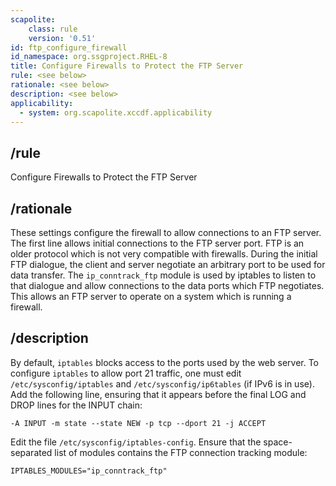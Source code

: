 ```yaml
---
scapolite:
    class: rule
    version: '0.51'
id: ftp_configure_firewall
id_namespace: org.ssgproject.RHEL-8
title: Configure Firewalls to Protect the FTP Server
rule: <see below>
rationale: <see below>
description: <see below>
applicability:
  - system: org.scapolite.xccdf.applicability
---
```



## /rule

Configure Firewalls to Protect the FTP Server

## /rationale

These
settings configure the firewall to allow connections to an FTP server.
The first line allows initial connections to the FTP server port. FTP is
an older protocol which is not very compatible with firewalls. During
the initial FTP dialogue, the client and server negotiate an arbitrary
port to be used for data transfer. The `ip_conntrack_ftp` module is used
by iptables to listen to that dialogue and allow connections to the data
ports which FTP negotiates. This allows an FTP server to operate on a
system which is running a firewall.

## /description

By default, `iptables` blocks access to the ports used by the web
server. To configure `iptables` to allow port 21 traffic, one must edit
`/etc/sysconfig/iptables` and `/etc/sysconfig/ip6tables` (if IPv6 is in
use). Add the following line, ensuring that it appears before the final
LOG and DROP lines for the INPUT chain:

``` 
-A INPUT -m state --state NEW -p tcp --dport 21 -j ACCEPT
```

Edit the file `/etc/sysconfig/iptables-config`. Ensure that the
space-separated list of modules contains the FTP connection tracking
module:

``` 
IPTABLES_MODULES="ip_conntrack_ftp"
```
